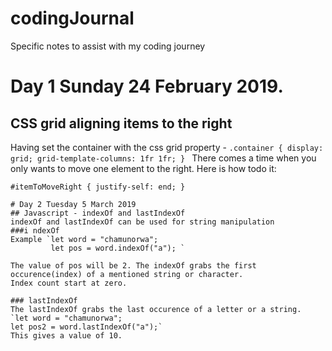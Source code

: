 # codingJournal
Specific notes to assist with my coding journey
# Day 1 Sunday 24 February 2019.
## CSS grid aligning items to the right
Having set the container with the css grid property - 
`.container {
     display: grid;
     grid-template-columns: 1fr 1fr;
     } `
There comes a time when you only wants to move one element to the right.
Here is how todo it:

` #itemToMoveRight {
    justify-self: end;
    } `
      

    # Day 2 Tuesday 5 March 2019
    ## Javascript - indexOf and lastIndexOf 
    indexOf and lastIndexOf can be used for string manipulation
    ###i ndexOf
    Example `let word = "chamunorwa";
             let pos = word.indexOf("a"); `
             
    The value of pos will be 2. The indexOf grabs the first occurence(index) of a mentioned string or character.
    Index count start at zero.
    
    ### lastIndexOf
    The lastIndexOf grabs the last occurence of a letter or a string.
    `let word = "chamunorwa";
    let pos2 = word.lastIndexOf("a");`
    This gives a value of 10.    
    
    
          
